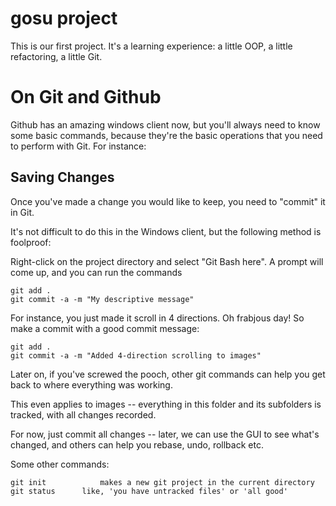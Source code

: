 gosu project
============

This is our first project. It's a learning experience: a little OOP, 
a little refactoring, a little Git.

# On Git and Github

Github has an amazing windows client now, but you'll always need to
know some basic commands, because they're the basic operations that
you need to perform with Git. For instance:

## Saving Changes

Once you've made a change you would like to keep, you need to "commit" it in Git.

It's not difficult to do this in the Windows client, but the following method is
foolproof:

Right-click on the project directory and select "Git Bash here". A prompt will come up, and you can run the commands

    git add .
    git commit -a -m "My descriptive message"

For instance, you just made it scroll in 4 directions. Oh frabjous day! So make a commit with a good commit message:

    git add .
    git commit -a -m "Added 4-direction scrolling to images"

Later on, if you've screwed the pooch, other git commands can help you get back to where everything was working.

This even applies to images -- everything in this folder and its subfolders is tracked, with all changes recorded.

For now, just commit all changes -- later, we can use the GUI to see what's changed, and others can help you rebase, undo, rollback etc.

Some other commands:

    git init            makes a new git project in the current directory
    git status 		like, 'you have untracked files' or 'all good'
